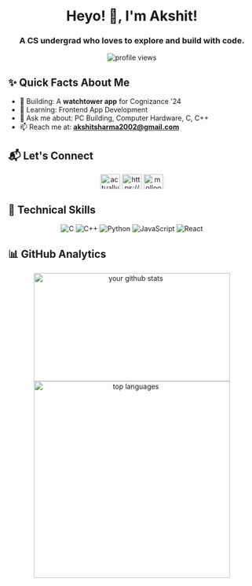 <h1 align="center">Heyo! 👋, I'm Akshit!</h1>
<h3 align="center">A CS undergrad who loves to explore and build with code.</h3>

<p align="center">
  <img src="https://komarev.com/ghpvc/?username=akshit-a9&color=green" alt="profile views">
</p>

## ✨ Quick Facts About Me
- 🔭 Building: A **watchtower app** for Cognizance '24 
- 🌱 Learning: Frontend App Development
- 💬 Ask me about: PC Building, Computer Hardware, C, C++
- 📫 Reach me at: **akshitsharma2002@gmail.com**

## 📬 Let's Connect

<p align="center">
  <a href="https://twitter.com/actuallyakshit" target="blank"><img align="center" src="https://raw.githubusercontent.com/rahuldkjain/github-profile-readme-generator/master/src/images/icons/Social/twitter.svg" alt="actuallyakshit" height="30" width="40" /></a>
  <a href="https://linkedin.com/in/https://www.linkedin.com/in/actuallyakshit/" target="blank"><img align="center" src="https://raw.githubusercontent.com/rahuldkjain/github-profile-readme-generator/master/src/images/icons/Social/linked-in-alt.svg" alt="https://www.linkedin.com/in/actuallyakshit/" height="30" width="40" /></a>
  <a href="https://discord.com/channels/@molloo" target="blank"><img align="center" src="https://raw.githubusercontent.com/rahuldkjain/github-profile-readme-generator/master/src/images/icons/Social/discord.svg" alt="molloo" height="30" width="40" /></a>
  
</p>

## 💼 Technical Skills

<p align="center">
  <!-- Update or remove badges as needed -->
  <img src="https://img.shields.io/badge/C-000000?style=flat&logo=c" alt="C"/>
  <img src="https://img.shields.io/badge/C++-00599C?style=flat&logo=cplusplus" alt="C++"/>
  <img src="https://img.shields.io/badge/Python-3776AB?style=flat&logo=python&logoColor=yellow" alt="Python"/>
  <img src="https://img.shields.io/badge/JavaScript-000000?style=flat&logo=javascript" alt="JavaScript"/>
  <img src="https://img.shields.io/badge/React-61DAFB?style=flat&logo=react&logoColor=blue" alt="React"/>
  <!-- Add more badges here -->
</p>

## 📊 GitHub Analytics

<p align="center">
  <img width="400em" src="https://github-readme-stats.vercel.app/api?username=akshit-a9&show_icons=true&theme=vision-friendly-dark" alt="your github stats"height="220" width="400"/>
  <img width="400em" src="https://github-readme-stats.vercel.app/api/top-langs/?username=akshit-a9&layout=compact&theme=dark" alt="top languages"/>
</p>

